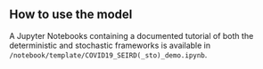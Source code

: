 
## How to use the model

A Jupyter Notebooks containing a documented tutorial of both the deterministic and stochastic frameworks is available in `/notebook/template/COVID19_SEIRD(_sto)_demo.ipynb`.